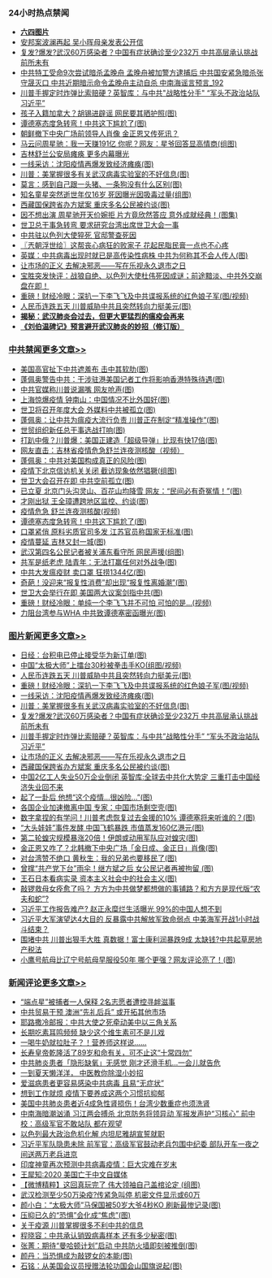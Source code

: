 <div class="catlist">
<h3>24小时热点禁闻</h3>
<ul>
<li><b><a href="64photo" target="_blank">六四图片</a></b></li>
<li><a href="https://github.com/fqnews/bnews/blob/master/cnnews/20200517/1330081.md">安邦案波澜再起 吴小晖母亲发表公开信</a></li>
<li><a href="https://github.com/fqnews/bnews/blob/master/topimagenews/20200518/1330185.md">复发?爆发?武汉60万感染者？中国有症状确诊至少232万 中共高层承认挑战前所未有</a></li>
<li><a href="https://github.com/fqnews/bnews/blob/master/comments/20200518/1330243.md">中共特工受命9次尝试暗杀孟晚舟 孟晚舟被加警方逮捕后 中共国安紧急暗杀张守晟灭口 中共近期暗示命令孟晚舟主动自杀 中南海谣言预言_192</a></li>
<li><a href="https://github.com/fqnews/bnews/blob/master/topimagenews/20200517/1330104.md">川普手握定时炸弹比索赔硬？英智库：与中共"战略性分手" “军头不政治站队习近平”</a></li>
<li><a href="https://github.com/fqnews/bnews/blob/master/cbnews/20200518/1330211.md">孩子入籍加拿大？胡锡进辟谣 网民要其晒护照(图)</a></li>
<li><a href="https://github.com/fqnews/bnews/blob/master/cbnews/20200518/1330380.md">谭德塞态度急转弯！中共这下尴尬了(图)</a></li>
<li><a href="https://github.com/fqnews/bnews/blob/master/comments/20200517/1330092.md">朝鲜撤下中央广场前领导人肖像 金正恩又传死讯？</a></li>
<li><a href="https://github.com/fqnews/bnews/blob/master/yule/20200518/1330288.md">马云问周星驰：我一天赚191亿 你呢？网友：星爷回答显高情商(组图)</a></li>
<li><a href="https://github.com/fqnews/bnews/blob/master/cbnews/20200518/1330314.md">吉林舒兰公安局瘫痪 更多内幕曝光</a></li>
<li><a href="https://github.com/fqnews/bnews/blob/master/topimagenews/20200518/1330284.md">一线采访：沈阳疫情再爆发致经济瘫痪(图)</a></li>
<li><a href="https://github.com/fqnews/bnews/blob/master/topimagenews/20200518/1330283.md">川普：美掌握很多有关武汉病毒实验室的不好信息(图)</a></li>
<li><a href="https://github.com/fqnews/bnews/blob/master/comments/20200518/1330294.md">莫言：感到自己跟一头猪、一条狗没有什么区别(图)</a></li>
<li><a href="https://github.com/fqnews/bnews/blob/master/yule/20200518/1330224.md">知名童星突然逝世年仅16岁 死因曝光因吸毒过量(组图)</a></li>
<li><a href="https://github.com/fqnews/bnews/blob/master/topimagenews/20200517/1330070.md">西藏国保跨省办方斌案 重庆多名公民被约谈(图)</a></li>
<li><a href="https://github.com/fqnews/bnews/blob/master/yule/20200518/1330207.md">因不想出演 周星驰开天价婉拒 片方竟欣然答应 意外成就经典！(图集)</a></li>
<li><a href="https://github.com/fqnews/bnews/blob/master/taiwannews/20200518/1330205.md">世卫总干事急转弯 要求研究台湾出席世卫大会一事</a></li>
<li><a href="https://github.com/fqnews/bnews/blob/master/cbnews/20200517/1330105.md">中共驻以色列大使猝死 官邸警查死因</a></li>
<li><a href="https://github.com/fqnews/bnews/blob/master/ssgc/20200518/1330232.md">〖兲朝浮世绘〗这帮丧心病狂的败家子 花起民脂民膏一点也不心疼</a></li>
<li><a href="https://github.com/fqnews/bnews/blob/master/comments/20200517/1330101.md">英媒：中共病毒出现时就已是高传染性病株 中共为何称其不会人传人(图)</a></li>
<li><a href="https://github.com/fqnews/bnews/blob/master/topimagenews/20200517/1330090.md">让市场的正义 去解决邪恶——写在乐视永久退市之日</a></li>
<li><a href="https://github.com/fqnews/bnews/blob/master/bannedvideo/20200517/1330111.md">宝胜突发快评：战狼自绝、以色列大使杜伟死因成谜；前途黯淡、中共外交崩盘在即！</a></li>
<li><a href="https://github.com/fqnews/bnews/blob/master/topimagenews/20200518/1330357.md">重磅！财经冷眼：深扒一下李飞飞及中共谍报系统的红色娘子军(图/视频)</a></li>
<li><a href="https://github.com/fqnews/bnews/blob/master/topimagenews/20200518/1330377.md">人民币连跌五天 川普威胁中共且突然转向力挺美元(图)</a></li>
<li><b><a href="https://github.com/fqnews/bnews/blob/master/comments/20200211/1275071.md" target="_blank">揭秘：武汉肺炎会过去，但更大更猛烈的瘟疫会再来</a></b></li>
<li><b><a href="https://github.com/fqnews/bnews/blob/master/comments/20200207/1272816.md" target="_blank">《刘伯温碑记》预言避开武汉肺炎的妙招（修订版）</a></b></li>
</ul>
</div>

<div class="catlist">
<h3><a href="https://github.com/fqnews/bnews/blob/master/cbnews/" target="_blank">中共禁闻</a><span><a href="https://github.com/fqnews/bnews/blob/master/cbnews/" target="_blank" rel="nofollow">更多文章>></a></span></h3>
<ul>
<li><a href="https://github.com/fqnews/bnews/blob/master/cbnews/20200518/1330461.md" target="_blank">美国高官扯下中共遮羞布 击中其软肋(图)</a></li>
<li><a href="https://github.com/fqnews/bnews/blob/master/cbnews/20200518/1330460.md" target="_blank">蓬佩奥警告中共：干涉驻港美国记者工作将影响香港特殊待遇(图)</a></li>
<li><a href="https://github.com/fqnews/bnews/blob/master/cbnews/20200518/1330450.md" target="_blank">中共官媒称川普说漏嘴 网友呛声(图)</a></li>
<li><a href="https://github.com/fqnews/bnews/blob/master/cbnews/20200518/1330449.md" target="_blank">上海惊爆疫情 钟南山：中国情况不比外国好(图)</a></li>
<li><a href="https://github.com/fqnews/bnews/blob/master/cbnews/20200518/1330445.md" target="_blank">世卫将召开年度大会 外媒料中共被孤立(图)</a></li>
<li><a href="https://github.com/fqnews/bnews/blob/master/cbnews/20200518/1330444.md" target="_blank">蓬佩奥：让中共为瘟疫大流行负责 川普正在制定“精准操作”(图)</a></li>
<li><a href="https://github.com/fqnews/bnews/blob/master/cbnews/20200518/1330438.md" target="_blank">世贸组织新任总干事选战打响(图)</a></li>
<li><a href="https://github.com/fqnews/bnews/blob/master/cbnews/20200518/1330437.md" target="_blank">打趴中俄？川普爆：美国正建造「超级导弹」比现有快17倍(图)</a></li>
<li><a href="https://github.com/fqnews/bnews/blob/master/cbnews/20200518/1330416.md" target="_blank">网友直击：吉林省疫情危急舒兰连夜测核酸（视频）</a></li>
<li><a href="https://github.com/fqnews/bnews/blob/master/cbnews/20200518/1330414.md" target="_blank">蓬佩奥：中共对美国构成真正的风险(图)</a></li>
<li><a href="https://github.com/fqnews/bnews/blob/master/cbnews/20200518/1330413.md" target="_blank">疫情下北京信访机关关闭 截访现象依然猖獗(组图)</a></li>
<li><a href="https://github.com/fqnews/bnews/blob/master/cbnews/20200518/1330398.md" target="_blank">世卫大会召开在即 中共空前孤立(图)</a></li>
<li><a href="https://github.com/fqnews/bnews/blob/master/cbnews/20200518/1330397.md" target="_blank">已立夏 北京门头沟灵山、百花山均降雪 网友：“民间必有奇冤情！”(图)</a></li>
<li><a href="https://github.com/fqnews/bnews/blob/master/cbnews/20200518/1330396.md" target="_blank">才刚出狱 王全璋遭跨地区监控、约谈(图)</a></li>
<li><a href="https://github.com/fqnews/bnews/blob/master/cbnews/20200518/1330388.md" target="_blank">疫情危急 舒兰连夜测核酸(视频)</a></li>
<li><a href="https://github.com/fqnews/bnews/blob/master/cbnews/20200518/1330380.md" target="_blank">谭德塞态度急转弯！中共这下尴尬了(图)</a></li>
<li><a href="https://github.com/fqnews/bnews/blob/master/cbnews/20200518/1330379.md" target="_blank">口罩紧俏 原料劣质官司多发 江苏官员称国家无标准(图)</a></li>
<li><a href="https://github.com/fqnews/bnews/blob/master/cbnews/20200518/1330378.md" target="_blank">疫情蔓延 吉林又封一城(图)</a></li>
<li><a href="https://github.com/fqnews/bnews/blob/master/cbnews/20200518/1330367.md" target="_blank">武汉第四名公民记者被关浦东看守所 网民声援(组图)</a></li>
<li><a href="https://github.com/fqnews/bnews/blob/master/cbnews/20200518/1330360.md" target="_blank">共军是纸老虎 陆青年：无法打赢任何对外战争(图)</a></li>
<li><a href="https://github.com/fqnews/bnews/blob/master/cbnews/20200518/1330359.md" target="_blank">中共大发瘟疫财 卖口罩 狂捞1344亿(图)</a></li>
<li><a href="https://github.com/fqnews/bnews/blob/master/cbnews/20200518/1330358.md" target="_blank">奇葩！没迎来“报复性消费”却出现“报复性离婚潮”(图)</a></li>
<li><a href="https://github.com/fqnews/bnews/blob/master/cbnews/20200518/1330348.md" target="_blank">世卫大会举行在即 美国两大议案剑指中共(图)</a></li>
<li><a href="https://github.com/fqnews/bnews/blob/master/cbnews/20200518/1330347.md" target="_blank">重磅！财经冷眼：单纯一个李飞飞并不可怕 可怕的是…(视频)</a></li>
<li><a href="https://github.com/fqnews/bnews/blob/master/cbnews/20200518/1330346.md" target="_blank">力阻台湾参与WHA 中共致谭德塞密函曝光(图)</a></li>

</ul>
</div>
<div class="catlist">
<h3><a href="https://github.com/fqnews/bnews/blob/master/topimagenews/" target="_blank">图片新闻</a><span><a href="https://github.com/fqnews/bnews/blob/master/topimagenews/" target="_blank" rel="nofollow">更多文章>></a></span></h3>
<ul>
<li><a href="https://github.com/fqnews/bnews/blob/master/topimagenews/20200518/1330411.md" target="_blank">日经：台积电已停止接受华为新订单(图)</a></li>
<li><a href="https://github.com/fqnews/bnews/blob/master/topimagenews/20200518/1330391.md" target="_blank">中国“太极大师”上擂台30秒被拳击手KO(组图/视频)</a></li>
<li><a href="https://github.com/fqnews/bnews/blob/master/topimagenews/20200518/1330377.md" target="_blank">人民币连跌五天 川普威胁中共且突然转向力挺美元(图)</a></li>
<li><a href="https://github.com/fqnews/bnews/blob/master/topimagenews/20200518/1330357.md" target="_blank">重磅！财经冷眼：深扒一下李飞飞及中共谍报系统的红色娘子军(图/视频)</a></li>
<li><a href="https://github.com/fqnews/bnews/blob/master/topimagenews/20200518/1330284.md" target="_blank">一线采访：沈阳疫情再爆发致经济瘫痪(图)</a></li>
<li><a href="https://github.com/fqnews/bnews/blob/master/topimagenews/20200518/1330283.md" target="_blank">川普：美掌握很多有关武汉病毒实验室的不好信息(图)</a></li>
<li><a href="https://github.com/fqnews/bnews/blob/master/topimagenews/20200518/1330185.md" target="_blank">复发?爆发?武汉60万感染者？中国有症状确诊至少232万 中共高层承认挑战前所未有</a></li>
<li><a href="https://github.com/fqnews/bnews/blob/master/topimagenews/20200517/1330104.md" target="_blank">川普手握定时炸弹比索赔硬？英智库：与中共&#8221;战略性分手&#8221; “军头不政治站队习近平”</a></li>
<li><a href="https://github.com/fqnews/bnews/blob/master/topimagenews/20200517/1330090.md" target="_blank">让市场的正义 去解决邪恶——写在乐视永久退市之日</a></li>
<li><a href="https://github.com/fqnews/bnews/blob/master/topimagenews/20200517/1330070.md" target="_blank">西藏国保跨省办方斌案 重庆多名公民被约谈(图)</a></li>
<li><a href="https://github.com/fqnews/bnews/blob/master/topimagenews/20200517/1330058.md" target="_blank">中国2亿工人失业50万企业倒闭 英智库:全球去中共化大势定 三重打击中国经济失业回不来</a></li>
<li><a href="https://github.com/fqnews/bnews/blob/master/topimagenews/20200517/1330052.md" target="_blank">起了一卦后 他想“这个疫情&#8230;很凶险…”(图)</a></li>
<li><a href="https://github.com/fqnews/bnews/blob/master/topimagenews/20200517/1330051.md" target="_blank">各国企业加速撤离中国 专家：中国市场剩空壳(图)</a></li>
<li><a href="https://github.com/fqnews/bnews/blob/master/topimagenews/20200517/1330042.md" target="_blank">数字拿捏的有学问！川普考虑恢复过去金援的10% 谭德塞将来听谁的？(图)</a></li>
<li><a href="https://github.com/fqnews/bnews/blob/master/topimagenews/20200517/1330028.md" target="_blank">“大头娃娃”事件发酵 中国飞鹤暴跌 市值蒸发160亿港元(图)</a></li>
<li><a href="https://github.com/fqnews/bnews/blob/master/topimagenews/20200517/1330014.md" target="_blank">第二轮蝗灾规模暴涨20倍！伊朗或动用军队应对蝗灾(图)</a></li>
<li><a href="https://github.com/fqnews/bnews/blob/master/topimagenews/20200517/1330002.md" target="_blank">金正恩又咋了？北韩撤下中央广场「金日成、金正日」肖像(图)</a></li>
<li><a href="https://github.com/fqnews/bnews/blob/master/topimagenews/20200517/1330001.md" target="_blank">对台湾赞不绝口 黄秋生：我的兄弟也要移民了(图)</a></li>
<li><a href="https://github.com/fqnews/bnews/blob/master/topimagenews/20200517/1329871.md" target="_blank">曾撑“共产党下台”雨伞！继方斌之后 女公民记者再被拘留 (图)</a></li>
<li><a href="https://github.com/fqnews/bnews/blob/master/topimagenews/20200517/1329833.md" target="_blank">王石日本看病实录 资本主义社会中的社会主义(图)</a></li>
<li><a href="https://github.com/fqnews/bnews/blob/master/topimagenews/20200516/1329713.md" target="_blank">敲锣救母女痊愈了吗？ 方方为中共做梦都想做的事铺路？和方方是现代版“农夫和蛇”?</a></li>
<li><a href="https://github.com/fqnews/bnews/blob/master/topimagenews/20200516/1329683.md" target="_blank">习近平工作报告难产? 赵正永糜烂生活曝光 99%的中国人想不到</a></li>
<li><a href="https://github.com/fqnews/bnews/blob/master/topimagenews/20200516/1329627.md" target="_blank">习近平大军演望达4大目的 反暴露中共解放军致命弱点 中美海军开战1小时战斗结束？</a></li>
<li><a href="https://github.com/fqnews/bnews/blob/master/topimagenews/20200516/1329579.md" target="_blank">围堵中共 川普出狠手大胜 真数据！富士康利润暴跌9成 太缺钱?中共起草房地产税法</a></li>
<li><a href="https://github.com/fqnews/bnews/blob/master/topimagenews/20200516/1329542.md" target="_blank">小鹰号航母比辽宁号航母早服役50年 哪个更强？网友评论亮了！(图)</a></li>

</ul>
</div>
<div class="catlist">
<h3><a href="https://github.com/fqnews/bnews/blob/master/comments/" target="_blank">新闻评论</a><span><a href="https://github.com/fqnews/bnews/blob/master/comments/" target="_blank" rel="nofollow">更多文章>></a></span></h3>
<ul>
<li><a href="https://github.com/fqnews/bnews/blob/master/comments/20200518/1330436.md" target="_blank">“端点星”被捕者一人保释 2名志愿者遭控寻衅滋事</a></li>
<li><a href="https://github.com/fqnews/bnews/blob/master/comments/20200518/1330435.md" target="_blank">中共贸易干预 澳洲“先礼后兵” 或开拓其他市场</a></li>
<li><a href="https://github.com/fqnews/bnews/blob/master/comments/20200518/1330431.md" target="_blank">耶路撒冷邮报：中共大使之死牵动美中以三角关系</a></li>
<li><a href="https://github.com/fqnews/bnews/blob/master/comments/20200518/1330410.md" target="_blank">长期吃素耳鸣频频  缺少这个维生素可不是儿戏</a></li>
<li><a href="https://github.com/fqnews/bnews/blob/master/comments/20200518/1330409.md" target="_blank">一喝牛奶就拉肚子？！营养师这样说&#8230;&#8230;</a></li>
<li><a href="https://github.com/fqnews/bnews/blob/master/comments/20200518/1330408.md" target="_blank">长寿皇帝乾隆活了89岁和命有关，可不止这“十常四勿”</a></li>
<li><a href="https://github.com/fqnews/bnews/blob/master/comments/20200518/1330407.md" target="_blank">中共肺炎患者「隐形缺氧」无感觉 刚才还滑手机…一会儿就告危</a></li>
<li><a href="https://github.com/fqnews/bnews/blob/master/comments/20200518/1330406.md" target="_blank">一到夏天懒洋洋，  中医教你除湿小妙招</a></li>
<li><a href="https://github.com/fqnews/bnews/blob/master/comments/20200518/1330401.md" target="_blank">爱滋病患者更容易感染中共病毒 且易“无症状”</a></li>
<li><a href="https://github.com/fqnews/bnews/blob/master/comments/20200518/1330400.md" target="_blank">想到工作就烦  疫情下要养成这两个习惯抗抑郁</a></li>
<li><a href="https://github.com/fqnews/bnews/blob/master/comments/20200518/1330399.md" target="_blank">美国中共肺炎患者近4成急性肾损伤！台湾少数重症也须洗肾</a></li>
<li><a href="https://github.com/fqnews/bnews/blob/master/comments/20200518/1330395.md" target="_blank">中南海暗潮汹涌 习江两会搏杀 北京防务将领异动 军报发声护“习核心” 前中校：高级军官不敢站队 都在观望</a></li>
<li><a href="https://github.com/fqnews/bnews/blob/master/comments/20200518/1330394.md" target="_blank">以色列最大政治危机化解 内坦尼雅胡宣誓就职</a></li>
<li><a href="https://github.com/fqnews/bnews/blob/master/comments/20200518/1330390.md" target="_blank">习近平军队隐患未除 前军官：高级军官鼓动老兵包围中纪委 部队开车一夜之间送两万老兵进京</a></li>
<li><a href="https://github.com/fqnews/bnews/blob/master/comments/20200518/1330389.md" target="_blank">印度神童再次预测中共病毒疫情：巨大灾难在岁末</a></li>
<li><a href="https://github.com/fqnews/bnews/blob/master/comments/20200518/1330382.md" target="_blank">王犀知:2020 美国亡于中文自媒体</a></li>
<li><a href="https://github.com/fqnews/bnews/blob/master/comments/20200518/1330381.md" target="_blank">【微博精粹】这回真玩完了 伟大领袖自己盖棺论定 (组图)</a></li>
<li><a href="https://github.com/fqnews/bnews/blob/master/comments/20200518/1330354.md" target="_blank">武汉检测至少50万染疫?传紧急叫停 机密文件显示或60万</a></li>
<li><a href="https://github.com/fqnews/bnews/blob/master/comments/20200518/1330339.md" target="_blank">颜小白：“太极大师”马保国被50岁大爷4秒KO 刷新最惨记录(图)</a></li>
<li><a href="https://github.com/fqnews/bnews/blob/master/comments/20200518/1330313.md" target="_blank">压抑已久的“恐惧”会化成“焦虑”(图)</a></li>
<li><a href="https://github.com/fqnews/bnews/blob/master/comments/20200518/1330312.md" target="_blank">关于疫源 川普掌握很多不利中共的信息</a></li>
<li><a href="https://github.com/fqnews/bnews/blob/master/comments/20200518/1330302.md" target="_blank">程晓容：中共承认销毁病毒样本 还有多少秘密(图)</a></li>
<li><a href="https://github.com/fqnews/bnews/blob/master/comments/20200518/1330301.md" target="_blank">张菁：期待“曼哈顿计划”启动 中共防火墙即刻被推倒(图)</a></li>
<li><a href="https://github.com/fqnews/bnews/blob/master/comments/20200518/1330298.md" target="_blank">颜丹：当恐惧成为敲锣女的本能(图)</a></li>
<li><a href="https://github.com/fqnews/bnews/blob/master/comments/20200518/1330297.md" target="_blank">石铭：从美国会议员授赠法轮功国会山国旗说起(图)</a></li>

</ul>
</div>